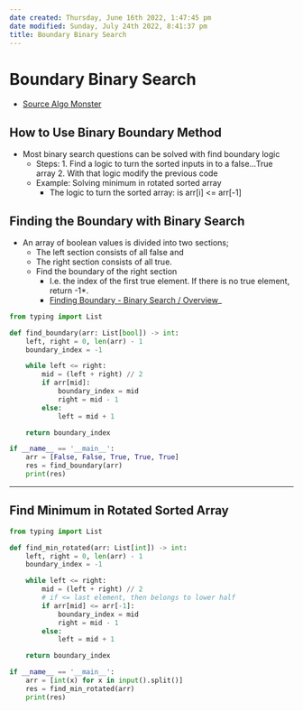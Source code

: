 ```yaml
---
date created: Thursday, June 16th 2022, 1:47:45 pm
date modified: Sunday, July 24th 2022, 8:41:37 pm
title: Boundary Binary Search
---
```


# Boundary Binary Search

- [Source Algo Monster](https://algo.monster/problems/binary_search_boundary)

## How to Use Binary Boundary Method

* Most binary search questions can be solved with find boundary logic
	* Steps:
		  1. Find a logic to turn the sorted inputs in to a false…True array
		  2. With that logic modify the previous code
	* Example: Solving minimum in rotated sorted array
		* The logic to turn the sorted array: is arr[i] <= arr[-1]

## Finding the Boundary with Binary Search

- An array of boolean values is divided into two sections;
	- The left section consists of all false and
	- The right section consists of all true.
  * Find the boundary of the right section
	  * I.e. the index of the first true element. If there is no true element, return -1*.
	  * [Finding Boundary - Binary Search / Overview](https://algo.monster/problems/binary_search_boundary)_

```python
from typing import List

def find_boundary(arr: List[bool]) -> int:
    left, right = 0, len(arr) - 1
    boundary_index = -1

    while left <= right:
        mid = (left + right) // 2
        if arr[mid]:
            boundary_index = mid
            right = mid - 1
        else:
            left = mid + 1

    return boundary_index

if __name__ == '__main__':
    arr = [False, False, True, True, True]
    res = find_boundary(arr)
    print(res)
```  

----

## Find Minimum in Rotated Sorted Array

```python
from typing import List

def find_min_rotated(arr: List[int]) -> int:
    left, right = 0, len(arr) - 1
    boundary_index = -1

    while left <= right:
        mid = (left + right) // 2
        # if <= last element, then belongs to lower half
        if arr[mid] <= arr[-1]:
            boundary_index = mid
            right = mid - 1
        else:
            left = mid + 1

    return boundary_index

if __name__ == '__main__':
    arr = [int(x) for x in input().split()]
    res = find_min_rotated(arr)
    print(res)
```  
